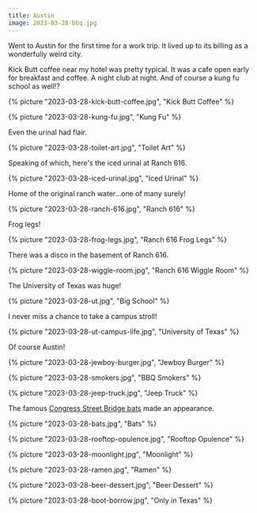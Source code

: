 ```yaml
---
title: Austin
image: 2023-03-28-bbq.jpg
---
```


Went to Austin for the first time for a work trip. It lived up to its billing as
a wonderfully weird city.

<!--more-->

Kick Butt coffee near my hotel was pretty typical. It was a cafe open early for
breakfast and coffee. A night club at night. And of course a kung fu school as
well!?

{% picture "2023-03-28-kick-butt-coffee.jpg", "Kick Butt Coffee" %}

{% picture "2023-03-28-kung-fu.jpg", "Kung Fu" %}

Even the urinal had flair.

{% picture "2023-03-28-toilet-art.jpg", "Toilet Art" %}

Speaking of which, here's the iced urinal at Ranch 616.

{% picture "2023-03-28-iced-urinal.jpg", "Iced Urinal" %}

Home of the original ranch water...one of many surely!

{% picture "2023-03-28-ranch-616.jpg", "Ranch 616" %}

Frog legs!

{% picture "2023-03-28-frog-legs.jpg", "Ranch 616 Frog Legs" %}

There was a disco in the basement of Ranch 616.

{% picture "2023-03-28-wiggle-room.jpg", "Ranch 616 Wiggle Room" %}

The University of Texas was huge!

{% picture "2023-03-28-ut.jpg", "Big School" %}

I never miss a chance to take a campus stroll!

{% picture "2023-03-28-ut-campus-life.jpg", "University of Texas" %}

Of course Austin!

{% picture "2023-03-28-jewboy-burger.jpg", "Jewboy Burger" %}

{% picture "2023-03-28-smokers.jpg", "BBQ Smokers" %}

{% picture "2023-03-28-jeep-truck.jpg", "Jeep Truck" %}

The famous [Congress Street Bridge bats](https://www.austinbats.org/) made an
appearance.

{% picture "2023-03-28-bats.jpg", "Bats" %}

{% picture "2023-03-28-rooftop-opulence.jpg", "Rooftop Opulence" %}

{% picture "2023-03-28-moonlight.jpg", "Moonlight" %}

{% picture "2023-03-28-ramen.jpg", "Ramen" %}

{% picture "2023-03-28-beer-dessert.jpg", "Beer Dessert" %}

{% picture "2023-03-28-boot-borrow.jpg", "Only in Texas" %}

